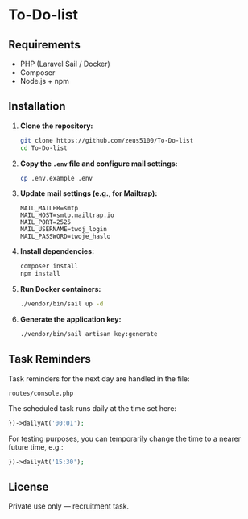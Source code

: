 # To-Do-list

##  Requirements
- PHP (Laravel Sail / Docker)
- Composer
- Node.js + npm

##  Installation

1. **Clone the repository:**
   ```bash
   git clone https://github.com/zeus5100/To-Do-list
   cd To-Do-list
   ```
2. **Copy the `.env` file and configure mail settings:**
    ```bash
   cp .env.example .env
   ```
3. **Update mail settings (e.g., for Mailtrap):**
    ```env
    MAIL_MAILER=smtp
    MAIL_HOST=smtp.mailtrap.io
    MAIL_PORT=2525
    MAIL_USERNAME=twoj_login
    MAIL_PASSWORD=twoje_haslo
   ```
4. **Install dependencies:**
    ```bash
    composer install
    npm install
   ```
5. **Run Docker containers:**
    ```bash
    ./vendor/bin/sail up -d
   ```
6. **Generate the application key:**
    ```bash
    ./vendor/bin/sail artisan key:generate
   ```

## Task Reminders

Task reminders for the next day are handled in the file:

`routes/console.php`

The scheduled task runs daily at the time set here:

```php
})->dailyAt('00:01');
```

For testing purposes, you can temporarily change the time to a nearer future time, e.g.:

```php
})->dailyAt('15:30');
```

## License

Private use only — recruitment task.